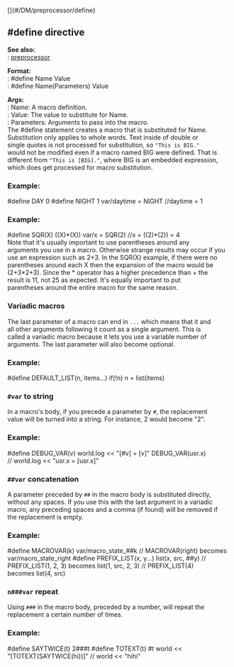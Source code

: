 []{#/DM/preprocessor/define}    
## #define directive    
**See also:**    
:   [preprocessor](/ref/DM/preprocessor.md)    
<!-- -->    
**Format:**    
:   #define Name Value    
:   #define Name(Parameters) Value    
<!-- -->    
**Args:**    
:   Name: A macro definition.    
:   Value: The value to substitute for Name.    
:   Parameters: Arguments to pass into the macro.    
The #define statement creates a macro that is substituted for Name.    
Substitution only applies to whole words. Text inside of double or    
single quotes is not processed for substitution, so `"This is BIG."`    
would not be modified even if a macro named BIG were defined. That is    
different from `"This is [BIG]."`, where BIG is an embedded expression,    
which does get processed for macro substitution.    
### Example:    
#define DAY 0 #define NIGHT 1 var/daytime = NIGHT //daytime = 1    
### Example:    
#define SQR(X) ((X)\*(X)) var/x = SQR(2) //x = ((2)\*(2)) = 4    
Note that it\'s usually important to use parentheses around any    
arguments you use in a macro. Otherwise strange results may occur if you    
use an expression such as 2+3. In the SQR(X) example, if there were no    
parentheses around each X then the expansion of the macro would be    
(2+3\*2+3). Since the \* operator has a higher precedence than + the    
result is 11, not 25 as expected. It\'s equally important to put    
parentheses around the entire macro for the same reason.    
### Variadic macros    
The last parameter of a macro can end in `...` which means that it and    
all other arguments following it count as a single argument. This is    
called a variadic macro because it lets you use a variable number of    
arguments. The last parameter will also become optional.    
### Example:    
#define DEFAULT_LIST(n, items\...) if(!n) n = list(items)    
### `#var` to string    
In a macro\'s body, if you precede a parameter by `#`, the replacement    
value will be turned into a string. For instance, 2 would become \"2\".    
### Example:    
#define DEBUG_VAR(v) world.log \<\< \"\[#v\] = \[v\]\" DEBUG_VAR(usr.x)    
// world.log \<\< \"usr.x = \[usr.x\]\"    
### `##var` concatenation    
A parameter preceded by `##` in the macro body is substituted directly,    
without any spaces. If you use this with the last argument in a variadic    
macro, any preceding spaces and a comma (if found) will be removed if    
the replacement is empty.    
### Example:    
#define MACROVAR(k) var/macro_state\_##k // MACROVAR(right) becomes    
var/macro_state_right #define PREFIX_LIST(x, y\...) list(x, src, ##y) //    
PREFIX_LIST(1, 2, 3) becomes list(1, src, 2, 3) // PREFIX_LIST(4)    
becomes list(4, src)    
### `n###var` repeat    
Using `###` in the macro body, preceded by a number, will repeat the    
replacement a certain number of times.    
### Example:    
#define SAYTWICE(t) 2###t #define TOTEXT(t) #t world \<\<    
\"\[TOTEXT(SAYTWICE(hi))\]\" // world \<\< \"hihi\"  
